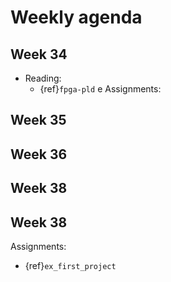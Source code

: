 # Weekly agenda

## Week 34 
* Reading: 
  * {ref}`fpga-pld`
e Assignments:

## Week 35

## Week 36

## Week 38

## Week 38

Assignments:
* {ref}`ex_first_project`
 
